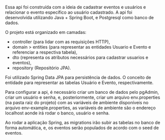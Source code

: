 Essa api foi construída com a ideia de cadastrar eventos e usuários e relacionar o evento específico ao usuário cadastrado.
 A api foi desenvolvida utilizando Java + Spring Boot, e Postgresql como banco de dados.

O projeto está organizado em camadas: 
 - controller (para lidar com as requisições HTTP),
 - domain > entities (para representar as entidades Usuario e Evento e referenciar a respectiva tabela),
 - dto (representa os atributos necessários para cadastrar usuarios e eventos),
 - repository (Repositório JPA).

 Foi utilizado Spring Data JPA para persistência de dados.
 O conceito de entidade para representar as tabelas Usuário e Evento, respectivamente.

 Para configurar a api, é necessário criar um banco de dados pelo pgAdmin, criar um usuário e senha, e, posteriormente,
 criar um arquivo env.properties (na pasta raiz do projeto) com as variáveis de ambiente disponíveis no arquivo env-example.properties, as variáveis de ambiente
 são o endereço localhost aonde irá rodar o banco, usuário e senha.

 Ao rodar a aplicação Spring, as migrations irão subir as tabelas no banco de forma automática, e, os eventos serão populados de acordo com o seed de eventos.
 
